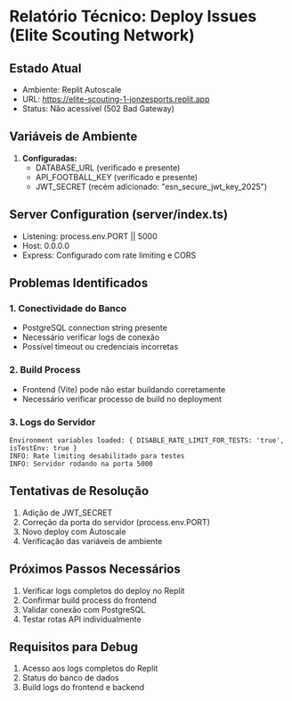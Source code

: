 # Relatório Técnico: Deploy Issues (Elite Scouting Network)

## Estado Atual
- Ambiente: Replit Autoscale
- URL: https://elite-scouting-1-jonzesports.replit.app
- Status: Não acessível (502 Bad Gateway)

## Variáveis de Ambiente
1. **Configuradas:**
   - DATABASE_URL (verificado e presente)
   - API_FOOTBALL_KEY (verificado e presente)
   - JWT_SECRET (recém adicionado: "esn_secure_jwt_key_2025")

## Server Configuration (server/index.ts)
- Listening: process.env.PORT || 5000
- Host: 0.0.0.0
- Express: Configurado com rate limiting e CORS

## Problemas Identificados

### 1. Conectividade do Banco
- PostgreSQL connection string presente
- Necessário verificar logs de conexão
- Possível timeout ou credenciais incorretas

### 2. Build Process
- Frontend (Vite) pode não estar buildando corretamente
- Necessário verificar processo de build no deployment

### 3. Logs do Servidor
```
Environment variables loaded: { DISABLE_RATE_LIMIT_FOR_TESTS: 'true', isTestEnv: true }
INFO: Rate limiting desabilitado para testes
INFO: Servidor rodando na porta 5000
```

## Tentativas de Resolução
1. Adição de JWT_SECRET
2. Correção da porta do servidor (process.env.PORT)
3. Novo deploy com Autoscale
4. Verificação das variáveis de ambiente

## Próximos Passos Necessários
1. Verificar logs completos do deploy no Replit
2. Confirmar build process do frontend
3. Validar conexão com PostgreSQL
4. Testar rotas API individualmente

## Requisitos para Debug
1. Acesso aos logs completos do Replit
2. Status do banco de dados
3. Build logs do frontend e backend